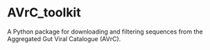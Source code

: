 # AVrC_toolkit
A Python package for downloading and filtering sequences from the Aggregated Gut Viral Catalogue (AVrC). 
